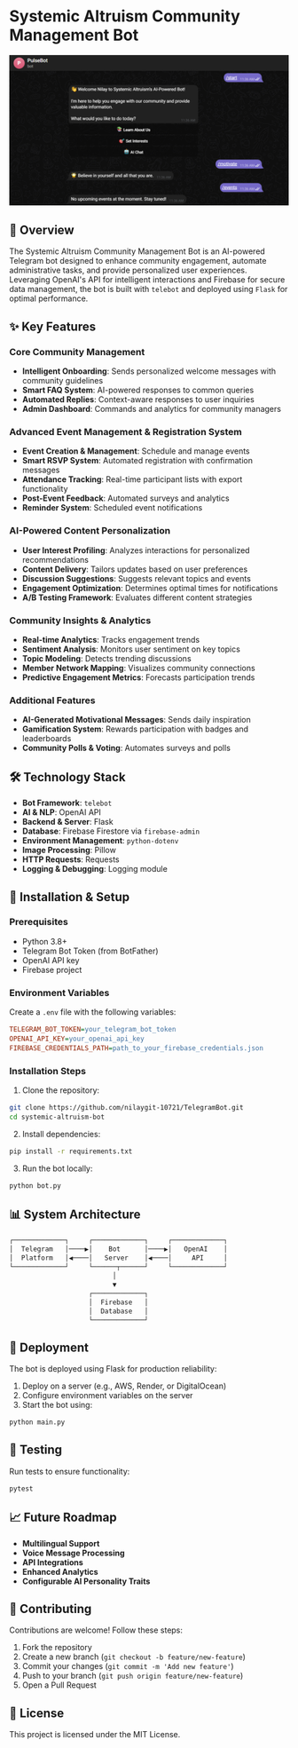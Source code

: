 # Systemic Altruism Community Management Bot

![alt text](image.png)

## 📱 Overview

The Systemic Altruism Community Management Bot is an AI-powered Telegram bot designed to enhance community engagement, automate administrative tasks, and provide personalized user experiences. Leveraging OpenAI's API for intelligent interactions and Firebase for secure data management, the bot is built with `telebot` and deployed using `Flask` for optimal performance.

## ✨ Key Features

### Core Community Management

- **Intelligent Onboarding**: Sends personalized welcome messages with community guidelines
- **Smart FAQ System**: AI-powered responses to common queries
- **Automated Replies**: Context-aware responses to user inquiries
- **Admin Dashboard**: Commands and analytics for community managers

### Advanced Event Management & Registration System

- **Event Creation & Management**: Schedule and manage events
- **Smart RSVP System**: Automated registration with confirmation messages
- **Attendance Tracking**: Real-time participant lists with export functionality
- **Post-Event Feedback**: Automated surveys and analytics
- **Reminder System**: Scheduled event notifications

### AI-Powered Content Personalization

- **User Interest Profiling**: Analyzes interactions for personalized recommendations
- **Content Delivery**: Tailors updates based on user preferences
- **Discussion Suggestions**: Suggests relevant topics and events
- **Engagement Optimization**: Determines optimal times for notifications
- **A/B Testing Framework**: Evaluates different content strategies

### Community Insights & Analytics

- **Real-time Analytics**: Tracks engagement trends
- **Sentiment Analysis**: Monitors user sentiment on key topics
- **Topic Modeling**: Detects trending discussions
- **Member Network Mapping**: Visualizes community connections
- **Predictive Engagement Metrics**: Forecasts participation trends

### Additional Features

- **AI-Generated Motivational Messages**: Sends daily inspiration
- **Gamification System**: Rewards participation with badges and leaderboards
- **Community Polls & Voting**: Automates surveys and polls

## 🛠️ Technology Stack

- **Bot Framework**: `telebot`
- **AI & NLP**: OpenAI API
- **Backend & Server**: Flask
- **Database**: Firebase Firestore via `firebase-admin`
- **Environment Management**: `python-dotenv`
- **Image Processing**: Pillow
- **HTTP Requests**: Requests
- **Logging & Debugging**: Logging module

## 🚀 Installation & Setup

### Prerequisites

- Python 3.8+
- Telegram Bot Token (from BotFather)
- OpenAI API key
- Firebase project

### Environment Variables

Create a `.env` file with the following variables:

```ini
TELEGRAM_BOT_TOKEN=your_telegram_bot_token
OPENAI_API_KEY=your_openai_api_key
FIREBASE_CREDENTIALS_PATH=path_to_your_firebase_credentials.json
```

### Installation Steps

1. Clone the repository:

```bash
git clone https://github.com/nilaygit-10721/TelegramBot.git
cd systemic-altruism-bot
```

2. Install dependencies:

```bash
pip install -r requirements.txt
```

3. Run the bot locally:

```bash
python bot.py
```

## 📊 System Architecture

```
┌─────────────┐     ┌─────────────┐     ┌─────────────┐
│  Telegram   │────▶│    Bot      │────▶│   OpenAI    │
│  Platform   │◀────│   Server    │◀────│     API     │
└─────────────┘     └──────┬──────┘     └─────────────┘
                          │
                          ▼
                    ┌─────────────┐
                    │  Firebase   │
                    │  Database   │
                    └─────────────┘
```

## 🚢 Deployment

The bot is deployed using Flask for production reliability:

1. Deploy on a server (e.g., AWS, Render, or DigitalOcean)
2. Configure environment variables on the server
3. Start the bot using:

```bash
python main.py
```

## 🧪 Testing

Run tests to ensure functionality:

```bash
pytest
```

## 📈 Future Roadmap

- **Multilingual Support**
- **Voice Message Processing**
- **API Integrations**
- **Enhanced Analytics**
- **Configurable AI Personality Traits**

## 👥 Contributing

Contributions are welcome! Follow these steps:

1. Fork the repository
2. Create a new branch (`git checkout -b feature/new-feature`)
3. Commit your changes (`git commit -m 'Add new feature'`)
4. Push to your branch (`git push origin feature/new-feature`)
5. Open a Pull Request

## 📄 License

This project is licensed under the MIT License.
